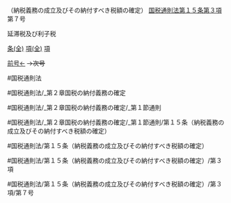 （納税義務の成立及びその納付すべき税額の確定）
[国税通則法第１５条第３項](国税通則法＿＿＿＿＿第１５条第３項)第７号

延滞税及び利子税

[条(全)](国税通則法＿＿＿＿＿第１５条_.md)    [項(全)](国税通則法＿＿＿＿＿第１５条第３項_.md)    [項](国税通則法＿＿＿＿＿第１５条第３項.md)

[前号←](国税通則法＿＿＿＿＿第１５条第３項第６号.md)  ~~→次号~~

#国税通則法

#国税通則法/_第２章国税の納付義務の確定

#国税通則法/_第２章国税の納付義務の確定/_第１節通則

#国税通則法/_第２章国税の納付義務の確定/_第１節通則/第１５条（納税義務の成立及びその納付すべき税額の確定）

#国税通則法/第１５条（納税義務の成立及びその納付すべき税額の確定）

#国税通則法/第１５条（納税義務の成立及びその納付すべき税額の確定）/第３項

#国税通則法/第１５条（納税義務の成立及びその納付すべき税額の確定）/第３項/第７号

